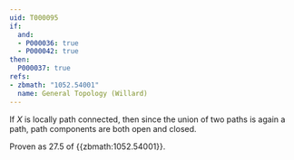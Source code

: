 ```yaml
---
uid: T000095
if:
  and:
  - P000036: true
  - P000042: true
then:
  P000037: true
refs:
- zbmath: "1052.54001"
  name: General Topology (Willard)
---
```


If $X$ is locally path connected, then since the union of two paths is again a path, path components are both open and closed.

Proven as 27.5 of {{zbmath:1052.54001}}.
